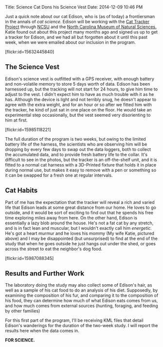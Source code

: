 Title: Science Cat Dons his Science Vest
Date: 2014-12-09 10:46 PM

Just a quick note about our cat Edison, who is (as of today) a frontiersman in the annals of _cat science._  Edison will be working with the [Cat Tracker Project](http://cats.yourwildlife.org/) through [NCSU](http://www.ncsu.edu/) and the [North Carolina Museum of Natural Sciences.](http://naturalsciences.org)  Katie found out about this project many months ago and signed us up to get a tracker for Edison, and we had all but forgotten about it until this past week, when we were emailed about our inclusion in the program.

[flickr:id=15632445840]

The Science Vest
----------------
Edison's science vest is outfitted with a GPS receiver, with enough battery and non-volatile memory to store 5 days worth of data.  Edison has been harnessed up, but the tracking will not start for 24 hours, to give him time to adjust to the vest.  I didn't expect him to have as much trouble with it as he has.  Although the device is light and not terribly snug, he doesn't appear to agree with the extra weight, and for an hour or so after we fitted him with the tracker, he kind of just sat in one place on the floor.  He would take an experimental step occasionally, but the vest seemed very disorienting to him at first.

[flickr:id=15985118221]

The full duration of the program is two weeks, but owing to the limited battery life of the harness, the scientists who are observing him will be dropping by every few days to swap out the data loggers, both to collect the accumulated data, and to provide fresh battery life to the collar.  It's difficult to see in the photos, but the tracker is an off-the-shelf unit, and it is fitted to a normal cat harness with a 3D-Printed fixture that holds it in place during normal use, but makes it easy to remove with a pen or something so it can be swapped for a fresh one at regular intervals.

Cat Habits
----------
Part of me has the expectation that the tracker will reveal a rich and varied life that Edison leads at some great distance from our home.  He loves to go outside, and it would be sort of exciting to find out that he spends his free time exploring miles away from here.  On the other hand, Edison is essentially a lazy blob around the house.  He's not a fat cat by any stretch, and is in fact lean and muscular, but I wouldn't exactly call him _energetic._ He's got a heart murmur and he loves his mommy (My wife Katie, pictured above) and I may be disappointed (but unsurprised) to find at the end of the study that when he goes outside he just hangs out under the shed, or goes across the street to eat the neighbor's dog food.

[flickr:id=15987088345]

Results and Further Work
------------------------
The laboratory doing the study may also collect some of Edison's hair, as well as a sample of his cat food to do an analysis of his diet.  Supposedly, by examining the composition of his fur, and comparing it to the composition of his food, they can determine how much of what Edison eats comes from us, and how much comes from external sources (hunting, foraging, and feeding by other families)

For this first part of the program, I'll be receiving KML files that detail Edison's wanderings for the duration of the two-week study.  I will report the results here when the data comes in.

**FOR SCIENCE.**